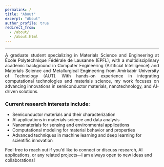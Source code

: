 ```yaml
---
permalink: /
title: "About"
excerpt: "About"
author_profile: true
redirect_from:
  - /about/
  - /about.html
---
```


<section id="about">
  <hr>
  <p align="justify">
    A graduate student specializing in Materials Science and Engineering at École Polytechnique Fédérale de Lausanne (EPFL), with a multidisciplinary academic background in Computer Engineering (Artificial Intelligence) and Materials Science and Metallurgical Engineering from Amirkabir University of Technology (AUT). With hands-on experience in integrating computational technologies and materials science, my work focuses on advancing innovations in semiconductor materials, nanotechnology, and AI-driven solutions.
  </p>

  <h3>Current research interests include:</h3>
  <ul>
    <li>Semiconductor materials and their characterization</li>
    <li>AI applications in materials science and data analysis</li>
    <li>Nanomaterials for sensing and environmental applications</li>
    <li>Computational modeling for material behavior and properties</li>
    <li>Advanced techniques in machine learning and deep learning for scientific innovation</li>
  </ul>

  <p>
    Feel free to reach out if you'd like to connect or discuss research, AI applications, or any related projects—I am always open to new ideas and collaborations!
  </p>
</section>
